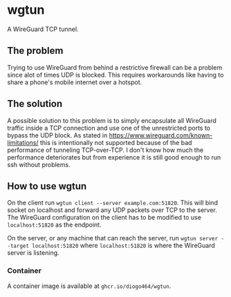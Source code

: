 # wgtun

A WireGuard TCP tunnel.

## The problem

Trying to use WireGuard from behind a restrictive firewall can be a problem since alot of times UDP is blocked.
This requires workarounds like having to share a phone's mobile internet over a hotspot.

## The solution

A possible solution to this problem is to simply encapsulate all WireGuard traffic inside a TCP connection and use one of the unrestricted ports to bypass the UDP block.
As stated in https://www.wireguard.com/known-limitations/ this is intentionally not supported because of the bad performance of tunneling TCP-over-TCP.
I don't know how much the performance deteriorates but from experience it is still good enough to run ssh without problems.

## How to use wgtun

On the client run `wgtun client --server example.com:51820`. This will bind socket on localhost and forward any UDP packets over TCP to the server. The WireGuard configuration on the client has to be modified to use `localhost:51820` as the endpoint.

On the server, or any machine that can reach the server, run `wgtun server --target localhost:51820` where `localhost:51820` is where the WireGuard server is listening.

### Container

A container image is available at `ghcr.io/diogo464/wgtun`.
